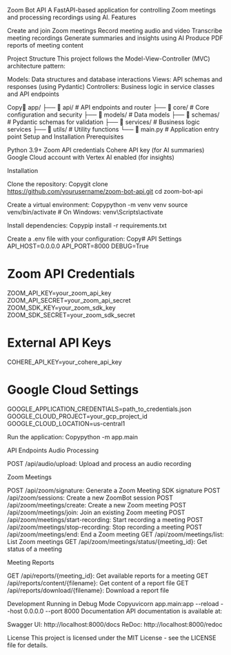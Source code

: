 Zoom Bot API
A FastAPI-based application for controlling Zoom meetings and processing recordings using AI.
Features

Create and join Zoom meetings
Record meeting audio and video
Transcribe meeting recordings
Generate summaries and insights using AI
Produce PDF reports of meeting content

Project Structure
This project follows the Model-View-Controller (MVC) architecture pattern:

Models: Data structures and database interactions
Views: API schemas and responses (using Pydantic)
Controllers: Business logic in service classes and API endpoints

Copy📁 app/
├── 📁 api/             # API endpoints and router
├── 📁 core/            # Core configuration and security
├── 📁 models/          # Data models
├── 📁 schemas/         # Pydantic schemas for validation
├── 📁 services/        # Business logic services
├── 📁 utils/           # Utility functions
└── 📄 main.py          # Application entry point
Setup and Installation
Prerequisites

Python 3.9+
Zoom API credentials
Cohere API key (for AI summaries)
Google Cloud account with Vertex AI enabled (for insights)

Installation

Clone the repository:
Copygit clone https://github.com/yourusername/zoom-bot-api.git
cd zoom-bot-api

Create a virtual environment:
Copypython -m venv venv
source venv/bin/activate  # On Windows: venv\Scripts\activate

Install dependencies:
Copypip install -r requirements.txt

Create a .env file with your configuration:
Copy# API Settings
API_HOST=0.0.0.0
API_PORT=8000
DEBUG=True

# Zoom API Credentials
ZOOM_API_KEY=your_zoom_api_key
ZOOM_API_SECRET=your_zoom_api_secret
ZOOM_SDK_KEY=your_zoom_sdk_key
ZOOM_SDK_SECRET=your_zoom_sdk_secret

# External API Keys
COHERE_API_KEY=your_cohere_api_key

# Google Cloud Settings
GOOGLE_APPLICATION_CREDENTIALS=path_to_credentials.json
GOOGLE_CLOUD_PROJECT=your_gcp_project_id
GOOGLE_CLOUD_LOCATION=us-central1

Run the application:
Copypython -m app.main


API Endpoints
Audio Processing

POST /api/audio/upload: Upload and process an audio recording

Zoom Meetings

POST /api/zoom/signature: Generate a Zoom Meeting SDK signature
POST /api/zoom/sessions: Create a new ZoomBot session
POST /api/zoom/meetings/create: Create a new Zoom meeting
POST /api/zoom/meetings/join: Join an existing Zoom meeting
POST /api/zoom/meetings/start-recording: Start recording a meeting
POST /api/zoom/meetings/stop-recording: Stop recording a meeting
POST /api/zoom/meetings/end: End a Zoom meeting
GET /api/zoom/meetings/list: List Zoom meetings
GET /api/zoom/meetings/status/{meeting_id}: Get status of a meeting

Meeting Reports

GET /api/reports/{meeting_id}: Get available reports for a meeting
GET /api/reports/content/{filename}: Get content of a report file
GET /api/reports/download/{filename}: Download a report file

Development
Running in Debug Mode
Copyuvicorn app.main:app --reload --host 0.0.0.0 --port 8000
Documentation
API documentation is available at:

Swagger UI: http://localhost:8000/docs
ReDoc: http://localhost:8000/redoc

License
This project is licensed under the MIT License - see the LICENSE file for details.